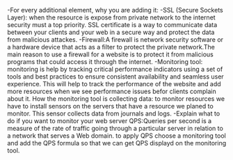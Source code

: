 -For every additional element, why you are adding it:
	-SSL (Secure Sockets Layer): when the resource is expose from private network to the internet security must a top priority. SSL certificate is a way to communicate data between your clients and your web in a secure way and protect the data from malicious attackes.
	-Firewall:A firewall is network security software or a hardware device that acts as a filter to protect the private network.The main reason to use a firewall for a website is to protect it from malicious programs that could access it through the internet. 
	-Monitoring tool: monitoring is help by tracking critical performance indicators using a set of tools and best practices to ensure consistent availability and seamless user experience. This will help to track the performance of the website and add more resources when we see performance issues befor clients complain about it.
	How the monitoring tool is collecting data: to monitor resources we have to install sensors on the servers that have a resource we planed to monitor. This sensor collects data from journals and logs.
-Explain what to do if you want to monitor your web server QPS:Queries per second is a measure of the rate of traffic going through a particular server in relation to a network that serves a Web domain. to apply QPS choose a monitoring tool and add the QPS formula so that we can get QPS displayd on the monitoring tool.  
